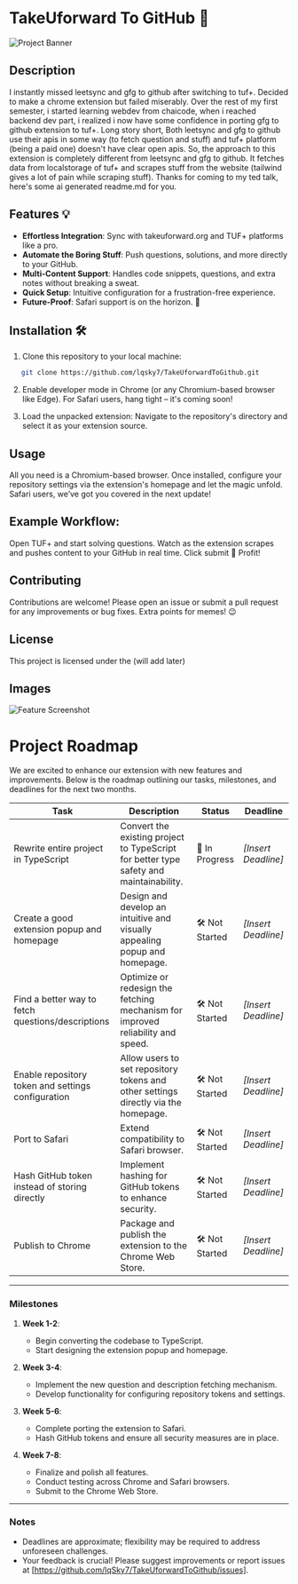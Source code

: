 # TakeUforward To GitHub 🚀

![Project Banner](assets/banner.png)

## Description

I instantly missed leetsync and gfg to github after switching to tuf+. Decided to make a chrome extension but failed miserably. Over the rest of my first semester, i started learning webdev from chaicode, when i reached backend dev part, i 
realized i now have some confidence in porting gfg to github extension to tuf+. Long story short, Both leetsync and gfg to github use their apis in some way (to fetch question and stuff) and tuf+ platform (being a paid one) doesn't have clear open apis.
So, the approach to this extension is completely different from leetsync and gfg to github. It fetches data from localstorage of tuf+ and scrapes stuff from the website (tailwind gives a lot of pain while scraping stuff). Thanks for coming to my ted talk, 
here's some ai generated readme.md for you.

## Features 💡

- **Effortless Integration**: Sync with takeuforward.org and TUF+ platforms like a pro.  
- **Automate the Boring Stuff**: Push questions, solutions, and more directly to your GitHub.  
- **Multi-Content Support**: Handles code snippets, questions, and extra notes without breaking a sweat.  
- **Quick Setup**: Intuitive configuration for a frustration-free experience.  
- **Future-Proof**: Safari support is on the horizon. 🦊  

## Installation 🛠️

1. Clone this repository to your local machine:
```bash
   git clone https://github.com/lqsky7/TakeUforwardToGithub.git
```
2. Enable developer mode in Chrome (or any Chromium-based browser like Edge).
For Safari users, hang tight – it's coming soon!

3. Load the unpacked extension:
Navigate to the repository's directory and select it as your extension source.


## Usage

All you need is a Chromium-based browser. Once installed, configure your repository settings via the extension's homepage and let the magic unfold. Safari users, we’ve got you covered in the next update!


## Example Workflow:
Open TUF+ and start solving questions.
Watch as the extension scrapes and pushes content to your GitHub in real time.
Click submit
🎉 Profit!
## Contributing

Contributions are welcome! Please open an issue or submit a pull request for any improvements or bug fixes. Extra points for memes! 😉

## License

This project is licensed under the (will add later)

## Images

![Feature Screenshot](assets/screenshot.png)

# Project Roadmap

We are excited to enhance our extension with new features and improvements. Below is the roadmap outlining our tasks, milestones, and deadlines for the next two months.

| **Task**                                          | **Description**                                                                 | **Status**      | **Deadline**  |
|---------------------------------------------------|---------------------------------------------------------------------------------|-----------------|---------------|
| Rewrite entire project in TypeScript             | Convert the existing project to TypeScript for better type safety and maintainability. | 🚧 In Progress | *[Insert Deadline]* |
| Create a good extension popup and homepage       | Design and develop an intuitive and visually appealing popup and homepage.      | 🛠 Not Started  | *[Insert Deadline]* |
| Find a better way to fetch questions/descriptions | Optimize or redesign the fetching mechanism for improved reliability and speed. | 🛠 Not Started  | *[Insert Deadline]* |
| Enable repository token and settings configuration | Allow users to set repository tokens and other settings directly via the homepage. | 🛠 Not Started  | *[Insert Deadline]* |
| Port to Safari                                    | Extend compatibility to Safari browser.                                         | 🛠 Not Started  | *[Insert Deadline]* |
| Hash GitHub token instead of storing directly    | Implement hashing for GitHub tokens to enhance security.                        | 🛠 Not Started  | *[Insert Deadline]* |
| Publish to Chrome                                 | Package and publish the extension to the Chrome Web Store.                      | 🛠 Not Started  | *[Insert Deadline]* |

---

### Milestones

1. **Week 1-2**:
   - Begin converting the codebase to TypeScript.
   - Start designing the extension popup and homepage.
   
2. **Week 3-4**:
   - Implement the new question and description fetching mechanism.
   - Develop functionality for configuring repository tokens and settings.

3. **Week 5-6**:
   - Complete porting the extension to Safari.
   - Hash GitHub tokens and ensure all security measures are in place.

4. **Week 7-8**:
   - Finalize and polish all features.
   - Conduct testing across Chrome and Safari browsers.
   - Submit to the Chrome Web Store.

---

### Notes
- Deadlines are approximate; flexibility may be required to address unforeseen challenges.
- Your feedback is crucial! Please suggest improvements or report issues at [https://github.com/lqSky7/TakeUforwardToGithub/issues].
